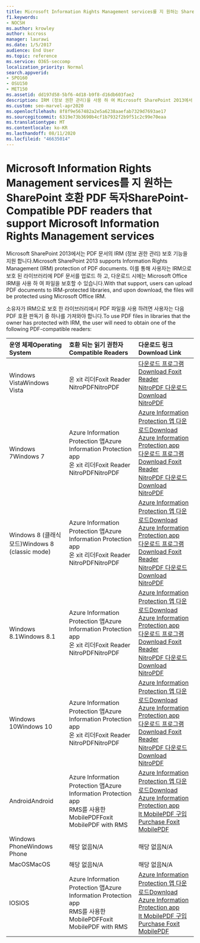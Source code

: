 ```yaml
---
title: Microsoft Information Rights Management services를 지 원하는 SharePoint 호환 PDF 독자
f1.keywords:
- NOCSH
ms.author: krowley
author: kccross
manager: laurawi
ms.date: 1/5/2017
audience: End User
ms.topic: reference
ms.service: O365-seccomp
localization_priority: Normal
search.appverid:
- SPO160
- OSU150
- MET150
ms.assetid: dd197d58-5bf6-4d18-b9f8-d16db603fae2
description: IRM (정보 권한 관리)을 사용 하 여 Microsoft SharePoint 2013에서 IRM으로 보호 된 라이브러리에 업로드 및 다운로드 되는 PDF 문서를 보호 하는 방법에 대해 알아봅니다.
ms.custom: seo-marvel-apr2020
ms.openlocfilehash: 8f8f9e567482a2e5a6238aaefab7329d7693ae17
ms.sourcegitcommit: 6319e73b3690b4cf1b7932f2b9f51c2c99e70eaa
ms.translationtype: MT
ms.contentlocale: ko-KR
ms.lasthandoff: 08/11/2020
ms.locfileid: "46635014"
---
```

# <a name="sharepoint-compatible-pdf-readers-that-support-microsoft-information-rights-management-services"></a><span data-ttu-id="cd82e-103">Microsoft Information Rights Management services를 지 원하는 SharePoint 호환 PDF 독자</span><span class="sxs-lookup"><span data-stu-id="cd82e-103">SharePoint-Compatible PDF readers that support Microsoft Information Rights Management services</span></span>

<span data-ttu-id="cd82e-104">Microsoft SharePoint 2013에서는 PDF 문서의 IRM (정보 권한 관리) 보호 기능을 지원 합니다.</span><span class="sxs-lookup"><span data-stu-id="cd82e-104">Microsoft SharePoint 2013 supports Information Rights Management (IRM) protection of PDF documents.</span></span> <span data-ttu-id="cd82e-105">이를 통해 사용자는 IRM으로 보호 된 라이브러리에 PDF 문서를 업로드 하 고, 다운로드 시에는 Microsoft Office IRM을 사용 하 여 파일을 보호할 수 있습니다.</span><span class="sxs-lookup"><span data-stu-id="cd82e-105">With that support, users can upload PDF documents to IRM-protected libraries, and upon download, the files will be protected using Microsoft Office IRM.</span></span>
  
<span data-ttu-id="cd82e-106">소유자가 IRM으로 보호 한 라이브러리에서 PDF 파일을 사용 하려면 사용자는 다음 PDF 호환 판독기 중 하나를 가져와야 합니다.</span><span class="sxs-lookup"><span data-stu-id="cd82e-106">To use PDF files in libraries that the owner has protected with IRM, the user will need to obtain one of the following PDF-compatible readers:</span></span>
  
|<span data-ttu-id="cd82e-107">**운영 체제**</span><span class="sxs-lookup"><span data-stu-id="cd82e-107">**Operating System**</span></span>|<span data-ttu-id="cd82e-108">**호환 되는 읽기 권한자**</span><span class="sxs-lookup"><span data-stu-id="cd82e-108">**Compatible Readers**</span></span>|<span data-ttu-id="cd82e-109">**다운로드 링크**</span><span class="sxs-lookup"><span data-stu-id="cd82e-109">**Download Link**</span></span>|
|:-----|:-----|:-----|
|<span data-ttu-id="cd82e-110">Windows Vista</span><span class="sxs-lookup"><span data-stu-id="cd82e-110">Windows Vista</span></span>  <br/> |<span data-ttu-id="cd82e-111">온 xit 리더</span><span class="sxs-lookup"><span data-stu-id="cd82e-111">Foxit Reader</span></span>  <br/> <span data-ttu-id="cd82e-112">NitroPDF</span><span class="sxs-lookup"><span data-stu-id="cd82e-112">NitroPDF</span></span>  <br/> |[<span data-ttu-id="cd82e-113">다운로드 프로그램</span><span class="sxs-lookup"><span data-stu-id="cd82e-113">Download Foxit Reader</span></span>](https://www.foxitsoftware.com/downloads/#Foxit-PhantomPDF-Business/) <br/> [<span data-ttu-id="cd82e-114">NitroPDF 다운로드</span><span class="sxs-lookup"><span data-stu-id="cd82e-114">Download NitroPDF</span></span>](https://www.gonitro.com/pdf-reader) <br/> |
|<span data-ttu-id="cd82e-115">Windows 7</span><span class="sxs-lookup"><span data-stu-id="cd82e-115">Windows 7</span></span>  <br/> |<span data-ttu-id="cd82e-116">Azure Information Protection 앱</span><span class="sxs-lookup"><span data-stu-id="cd82e-116">Azure Information Protection app</span></span>  <br/> <span data-ttu-id="cd82e-117">온 xit 리더</span><span class="sxs-lookup"><span data-stu-id="cd82e-117">Foxit Reader</span></span>  <br/> <span data-ttu-id="cd82e-118">NitroPDF</span><span class="sxs-lookup"><span data-stu-id="cd82e-118">NitroPDF</span></span>  <br/> |[<span data-ttu-id="cd82e-119">Azure Information Protection 앱 다운로드</span><span class="sxs-lookup"><span data-stu-id="cd82e-119">Download Azure Information Protection app</span></span>](https://go.microsoft.com/fwlink/?linkid=837797) <br/> [<span data-ttu-id="cd82e-120">다운로드 프로그램</span><span class="sxs-lookup"><span data-stu-id="cd82e-120">Download Foxit Reader</span></span>](https://www.foxitsoftware.com/downloads/#Foxit-PhantomPDF-Business/) <br/> [<span data-ttu-id="cd82e-121">NitroPDF 다운로드</span><span class="sxs-lookup"><span data-stu-id="cd82e-121">Download NitroPDF</span></span>](https://www.gonitro.com/pdf-reader) <br/> |
|<span data-ttu-id="cd82e-122">Windows 8 (클래식 모드)</span><span class="sxs-lookup"><span data-stu-id="cd82e-122">Windows 8 (classic mode)</span></span>  <br/> |<span data-ttu-id="cd82e-123">Azure Information Protection 앱</span><span class="sxs-lookup"><span data-stu-id="cd82e-123">Azure Information Protection app</span></span>  <br/> <span data-ttu-id="cd82e-124">온 xit 리더</span><span class="sxs-lookup"><span data-stu-id="cd82e-124">Foxit Reader</span></span>  <br/> <span data-ttu-id="cd82e-125">NitroPDF</span><span class="sxs-lookup"><span data-stu-id="cd82e-125">NitroPDF</span></span>  <br/> |[<span data-ttu-id="cd82e-126">Azure Information Protection 앱 다운로드</span><span class="sxs-lookup"><span data-stu-id="cd82e-126">Download Azure Information Protection app</span></span>](https://go.microsoft.com/fwlink/?linkid=837797) <br/> [<span data-ttu-id="cd82e-127">다운로드 프로그램</span><span class="sxs-lookup"><span data-stu-id="cd82e-127">Download Foxit Reader</span></span>](https://www.foxitsoftware.com/downloads/#Foxit-PhantomPDF-Business/) <br/> [<span data-ttu-id="cd82e-128">NitroPDF 다운로드</span><span class="sxs-lookup"><span data-stu-id="cd82e-128">Download NitroPDF</span></span>](https://www.gonitro.com/pdf-reader) <br/> |
|<span data-ttu-id="cd82e-129">Windows 8.1</span><span class="sxs-lookup"><span data-stu-id="cd82e-129">Windows 8.1</span></span>  <br/> |<span data-ttu-id="cd82e-130">Azure Information Protection 앱</span><span class="sxs-lookup"><span data-stu-id="cd82e-130">Azure Information Protection app</span></span>  <br/> <span data-ttu-id="cd82e-131">온 xit 리더</span><span class="sxs-lookup"><span data-stu-id="cd82e-131">Foxit Reader</span></span>  <br/> <span data-ttu-id="cd82e-132">NitroPDF</span><span class="sxs-lookup"><span data-stu-id="cd82e-132">NitroPDF</span></span>  <br/> |[<span data-ttu-id="cd82e-133">Azure Information Protection 앱 다운로드</span><span class="sxs-lookup"><span data-stu-id="cd82e-133">Download Azure Information Protection app</span></span>](https://go.microsoft.com/fwlink/?linkid=837797) <br/> [<span data-ttu-id="cd82e-134">다운로드 프로그램</span><span class="sxs-lookup"><span data-stu-id="cd82e-134">Download Foxit Reader</span></span>](https://www.foxitsoftware.com/downloads/#Foxit-PhantomPDF-Business/) <br/> [<span data-ttu-id="cd82e-135">NitroPDF 다운로드</span><span class="sxs-lookup"><span data-stu-id="cd82e-135">Download NitroPDF</span></span>](https://www.gonitro.com/pdf-reader) <br/> |
|<span data-ttu-id="cd82e-136">Windows 10</span><span class="sxs-lookup"><span data-stu-id="cd82e-136">Windows 10</span></span>  <br/> |<span data-ttu-id="cd82e-137">Azure Information Protection 앱</span><span class="sxs-lookup"><span data-stu-id="cd82e-137">Azure Information Protection app</span></span>  <br/> <span data-ttu-id="cd82e-138">온 xit 리더</span><span class="sxs-lookup"><span data-stu-id="cd82e-138">Foxit Reader</span></span>  <br/> <span data-ttu-id="cd82e-139">NitroPDF</span><span class="sxs-lookup"><span data-stu-id="cd82e-139">NitroPDF</span></span>  <br/> |[<span data-ttu-id="cd82e-140">Azure Information Protection 앱 다운로드</span><span class="sxs-lookup"><span data-stu-id="cd82e-140">Download Azure Information Protection app</span></span>](https://go.microsoft.com/fwlink/?linkid=837797) <br/> [<span data-ttu-id="cd82e-141">다운로드 프로그램</span><span class="sxs-lookup"><span data-stu-id="cd82e-141">Download Foxit Reader</span></span>](https://www.foxitsoftware.com/downloads/#Foxit-PhantomPDF-Business/) <br/> [<span data-ttu-id="cd82e-142">NitroPDF 다운로드</span><span class="sxs-lookup"><span data-stu-id="cd82e-142">Download NitroPDF</span></span>](https://www.gonitro.com/pdf-reader) <br/> |
|<span data-ttu-id="cd82e-143">Android</span><span class="sxs-lookup"><span data-stu-id="cd82e-143">Android</span></span>  <br/> |<span data-ttu-id="cd82e-144">Azure Information Protection 앱</span><span class="sxs-lookup"><span data-stu-id="cd82e-144">Azure Information Protection app</span></span>  <br/> <span data-ttu-id="cd82e-145">RMS를 사용한 MobilePDF</span><span class="sxs-lookup"><span data-stu-id="cd82e-145">Foxit MobilePDF with RMS</span></span>  <br/> |[<span data-ttu-id="cd82e-146">Azure Information Protection 앱 다운로드</span><span class="sxs-lookup"><span data-stu-id="cd82e-146">Download Azure Information Protection app</span></span>](https://go.microsoft.com/fwlink/?linkid=836827) <br/> [<span data-ttu-id="cd82e-147">It MobilePDF 구입</span><span class="sxs-lookup"><span data-stu-id="cd82e-147">Purchase Foxit MobilePDF</span></span>](https://play.google.com/store/apps/details?id=com.foxit.mobile.pdf.lite) <br/> |
|<span data-ttu-id="cd82e-148">Windows Phone</span><span class="sxs-lookup"><span data-stu-id="cd82e-148">Windows Phone</span></span>  <br/> |<span data-ttu-id="cd82e-149">해당 없음</span><span class="sxs-lookup"><span data-stu-id="cd82e-149">N/A</span></span>  <br/> |<span data-ttu-id="cd82e-150">해당 없음</span><span class="sxs-lookup"><span data-stu-id="cd82e-150">N/A</span></span>  <br/> |
|<span data-ttu-id="cd82e-151">MacOS</span><span class="sxs-lookup"><span data-stu-id="cd82e-151">MacOS</span></span>  <br/> |<span data-ttu-id="cd82e-152">해당 없음</span><span class="sxs-lookup"><span data-stu-id="cd82e-152">N/A</span></span>  <br/> |<span data-ttu-id="cd82e-153">해당 없음</span><span class="sxs-lookup"><span data-stu-id="cd82e-153">N/A</span></span>  <br/> |
|<span data-ttu-id="cd82e-154">IOS</span><span class="sxs-lookup"><span data-stu-id="cd82e-154">IOS</span></span>  <br/> |<span data-ttu-id="cd82e-155">Azure Information Protection 앱</span><span class="sxs-lookup"><span data-stu-id="cd82e-155">Azure Information Protection app</span></span>  <br/> <span data-ttu-id="cd82e-156">RMS를 사용한 MobilePDF</span><span class="sxs-lookup"><span data-stu-id="cd82e-156">Foxit MobilePDF with RMS</span></span>  <br/> |[<span data-ttu-id="cd82e-157">Azure Information Protection 앱 다운로드</span><span class="sxs-lookup"><span data-stu-id="cd82e-157">Download Azure Information Protection app</span></span>](https://go.microsoft.com/fwlink/?linkid=836828) <br/> [<span data-ttu-id="cd82e-158">It MobilePDF 구입</span><span class="sxs-lookup"><span data-stu-id="cd82e-158">Purchase Foxit MobilePDF</span></span>](https://play.google.com/store/apps/details?id=com.foxit.mobile.pdf.lite) <br/> |
   

